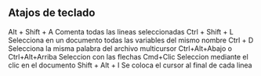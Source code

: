 ## Atajos de teclado

Alt + Shift + A                        Comenta todas las lineas seleccionadas
Ctrl + Shift + L                       Selecciona en un documento todas las variables del mismo nombre
Ctrl + D                               Selecciona la misma palabra del archivo multicursor
Ctrl+Alt+Abajo o Ctrl+Alt+Arriba       Seleccion con las flechas 
Cmd+Clic                               Seleccion mediante el clic en el documento
Shift + Alt + I                        Se coloca el cursor al final de cada linea
